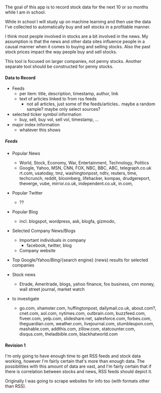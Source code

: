 The goal of this app is to record stock data for the next 10 or so months while I am in school.

While in school I will study up on machine learning and then use the data I've collected to automatically buy and sell stocks in a profitable manner.

I think most people involved in stocks are a bit involved in the news. My assumption is that the news and other data sites influence people in a causal manner when it comes to buying and selling stocks. Also the past stock prices impact the way people buy and sell stocks.

This tool is focused on larger companies, not penny stocks. Another separate tool should be constructed for penny stocks.

#### Data to Record 

- Feeds
   - per item: title, description, timestamp, author, link
   - text of articles linked to from rss feeds
      - not all articles, just some of the feeds/articles.. maybe a random sample? maybe only select sources?
- selected ticker symbol information
   - buy, sell, buy vol, sell vol, timestamp, ...
- major index information
   - whatever this shows
   
##### Feeds

- Popular News
   - World, Stock, Economy, War, Entertainment, Technology, Politics
   - Google, Yahoo, MSN, CNN, FOX, NBC, BBC, ABC, telegraph.co.uk rt.com, usatoday, tmz, washingtonpost, ndtv, reuters, time, techcrunch, reddit, bloomberg, lifehacker, kompas, drudgereport, theverge, vube, mirror.co.uk, independent.co.uk, in.com, 
- Popular Twitter
   - ??
- Popular Blog
   - incl. blogspot, wordpress, ask, blogfa, gizmodo, 
- Selected Company News/Blogs
   - Important individuals in company
      - facebook, twitter, blog
   - Company website
- Top Google/Yahoo/Bing/{search engine} (news) results for selected companies
- Stock news
   - Etrade, Ameritrade, blogs, yahoo finance, fox business, cnn money, wall street journal, market watch

- to investigate
   - go.com, xhamster.com, huffingtonpost, dailymail.co.uk, about.com?, cnet.com, aol.com, nytimes.com, outbrain.com, buzzfeed.com, fiveer.com, yelp.com, slideshare.net, salesforce.com, forbes.com, theguardian.com, weather.com, livejournal.com, stumbleupon.com, mashable.com, addthis.com, zillow.com, statcounter.com, disqus.com, theladbible.com, blackhatworld.com

#### Revision 1

I'm only going to have enough time to get RSS feeds and stock data working, however I'm fairly certain that's more than enough data. The possibilities with this amount of data are vast, and I'm fairly certain that if there is correlation between stocks and news, RSS feeds should depict it.

Originally I was going to scrape websites for info too (with formats other than RSS).
